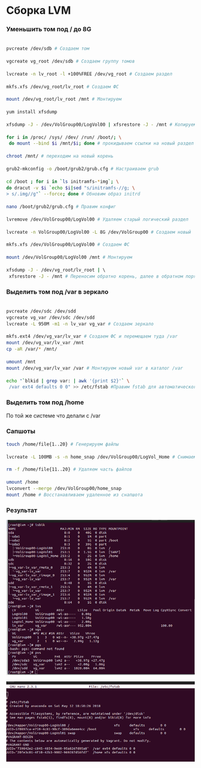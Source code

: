 #  Сборка LVM

### Уменьшить том под / до 8G


```bash

pvcreate /dev/sdb # Создаем том

vgcreate vg_root /dev/sdb # Создаем группу томов

lvcreate -n lv_root -l +100%FREE /dev/vg_root # Создаем раздел 

mkfs.xfs /dev/vg_root/lv_root # Создаем ФС 

mount /dev/vg_root/lv_root /mnt # Монтируем

yum install xfsdump

xfsdump -J - /dev/VolGroup00/LogVol00 | xfsrestore -J - /mnt # Копируем корень на новый раздел

for i in /proc/ /sys/ /dev/ /run/ /boot/; \
 do mount --bind $i /mnt/$i; done # прокидываем ссылки на новый раздел

chroot /mnt/ # переходим на новый корень

grub2-mkconfig -o /boot/grub2/grub.cfg # Настраиваем grub

cd /boot ; for i in `ls initramfs-*img`; \
do dracut -v $i `echo $i|sed "s/initramfs-//g; \
> s/.img//g"` --force; done # Обновим образ initrd

nano /boot/grub2/grub.cfg # Правим конфиг

lvremove /dev/VolGroup00/LogVol00 # Удаляем старый логический раздел

lvcreate -n VolGroup00/LogVol00 -L 8G /dev/VolGroup00 # Создаем новый

mkfs.xfs /dev/VolGroup00/LogVol00 # Создаем ФС

mount /dev/VolGroup00/LogVol00 /mnt # Монтируем

xfsdump -J - /dev/vg_root/lv_root | \ 
 xfsrestore -J - /mnt # Переносим обратно корень, далее в обратном порядке правим загрузчик и загружаемся уже с нового раздела.

```

### Выделить том под /var в зеркало

```bash

pvcreate /dev/sdc /dev/sdd
vgcreate vg_var /dev/sdc /dev/sdd
lvcreate -L 950M -m1 -n lv_var vg_var # Создаем зеркало

mkfs.ext4 /dev/vg_var/lv_var # Создаем ФС и перемещаем туда /var
mount /dev/vg_var/lv_var /mnt
cp -aR /var/* /mnt/

umount /mnt
mount /dev/vg_var/lv_var /var # Монтируем новый var в каталог /var

echo "`blkid | grep var: | awk '{print $2}'` \
 /var ext4 defaults 0 0" >> /etc/fstab #Правим fstab для автоматического монтирования /var

``` 

### Выделить том под /home
 
По той же системе что делали с /var

### Сапшоты

```bash
touch /home/file{1..20} # Генерируем файлы

lvcreate -L 100MB -s -n home_snap /dev/VolGroup00/LogVol_Home # Снимаем снапшот

rm -f /home/file{11..20} # Удаляем часть файлов

umount /home
lvconvert --merge /dev/VolGroup00/home_snap
mount /home # Восстанавливаем удаленное из снапшота
```
###  Результат

![Скриншот01](https://github.com/Monoroki/Otus/blob/main/image/lvm.png)

![Скриншот01](https://github.com/Monoroki/Otus/blob/main/image/lvm2.png)
